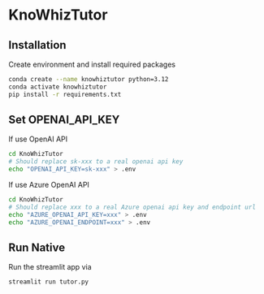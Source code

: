 # KnoWhizTutor

## Installation

Create environment and install required packages

```bash
conda create --name knowhiztutor python=3.12
conda activate knowhiztutor
pip install -r requirements.txt
```

## Set OPENAI_API_KEY

If use OpenAI API

```bash
cd KnoWhizTutor
# Should replace sk-xxx to a real openai api key
echo "OPENAI_API_KEY=sk-xxx" > .env
```

If use Azure OpenAI API
```bash
cd KnoWhizTutor
# Should replace xxx to a real Azure openai api key and endpoint url
echo "AZURE_OPENAI_API_KEY=xxx" > .env
echo "AZURE_OPENAI_ENDPOINT=xxx" > .env
```

## Run Native

Run the streamlit app via

```bash
streamlit run tutor.py
```